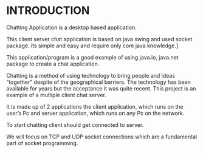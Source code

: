 # INTRODUCTION 

Chatting Application is a desktop based application. 

This client server chat application is based on java swing and used socket package. its simple and easy and require only core java knowledge.]

This application/program is a good example of using java.io, java.net package to create a chat application. 


Chatting is a method of using technology to bring people and ideas “together” despite of the geographical barriers. The technology has been available for years but the acceptance it was quite recent. 
This project is an example of a multiple client chat server.

It is made up of 2 applications the client application, which runs on the user’s Pc and server application, which runs on any Pc on  the network. 

To start chatting client should get connected to server. 

We will focus on TCP and UDP socket connections which are a fundamental part of socket programming. 
